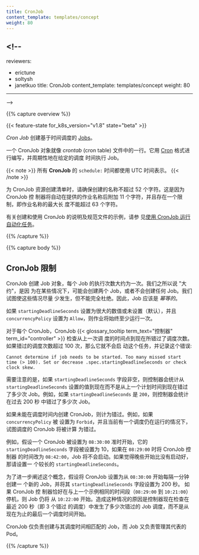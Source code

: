 ```yaml
---
title: CronJob
content_template: templates/concept
weight: 80
---
```


## <!--

reviewers:

- erictune
- soltysh
- janetkuo title: CronJob content_template: templates/concept weight: 80

---

-->

{{% capture overview %}}

{{< feature-state for_k8s_version="v1.8" state="beta" >}}

<!--
A _Cron Job_ creates [Jobs](/docs/concepts/workloads/controllers/jobs-run-to-completion/) on a time-based schedule.

One CronJob object is like one line of a _crontab_ (cron table) file. It runs a job periodically
on a given schedule, written in [Cron](https://en.wikipedia.org/wiki/Cron) format.
-->

_Cron Job_ 创建基于时间调度的
[Jobs](/docs/concepts/workloads/controllers/jobs-run-to-completion/)。

一个 CronJob 对象就像 _crontab_ (cron table) 文件中的一行。它用
[Cron](https://en.wikipedia.org/wiki/Cron) 格式进行编写，并周期性地在给定的调度
时间执行 Job。

<!--
All **CronJob** `schedule:` times are based on the timezone of the master where the job is initiated.
-->

{{< note >}} 所有 **CronJob** 的 `schedule:` 时间都使用 UTC 时间表示。
{{< /note >}}

<!--
When creating the manifest for a CronJob resource, make sure the name you provide
is no longer than 52 characters. This is because the CronJob controller will automatically
append 11 characters to the job name provided and there is a constraint that the
maximum length of a Job name is no more than 63 characters.
-->

为 CronJob 资源创建清单时，请确保创建的名称不超过 52 个字符。这是因为 CronJob 控
制器将自动在提供的作业名称后附加 11 个字符，并且存在一个限制，即作业名称的最大长
度不能超过 63 个字符。

<!--
For instructions on creating and working with cron jobs, and for an example of a spec file for a cron job, see [Running automated tasks with cron jobs](/docs/tasks/job/automated-tasks-with-cron-jobs).
-->

有关创建和使用 CronJob 的说明及规范文件的示例，请参
见[使用 CronJob 运行自动化任务](/docs/tasks/job/automated-tasks-with-cron-jobs)。

{{% /capture %}}

{{% capture body %}}

<!--
## Cron Job Limitations

A cron job creates a job object _about_ once per execution time of its schedule. We say "about" because there
are certain circumstances where two jobs might be created, or no job might be created. We attempt to make these rare,
but do not completely prevent them. Therefore, jobs should be _idempotent_.
-->

## CronJob 限制

CronJob 创建 Job 对象，每个 Job 的执行次数大约为一次。我们之所以说 "大约"，是因
为在某些情况下，可能会创建两个 Job，或者不会创建任何 Job。我们试图使这些情况尽量
少发生，但不能完全杜绝。因此，Job 应该是 _幂等的_。

<!--
If `startingDeadlineSeconds` is set to a large value or left unset (the default)
and if `concurrencyPolicy` is set to `Allow`, the jobs will always run
at least once.
-->

如果 `startingDeadlineSeconds` 设置为很大的数值或未设置（默认），并且
`concurrencyPolicy` 设置为 `Allow`，则作业将始终至少运行一次。

<!--
For every CronJob, the CronJob {{< glossary_tooltip term_id="controller" >}} checks how many schedules it missed in the duration from its last scheduled time until now. If there are more than 100 missed schedules, then it does not start the job and logs the error
-->

对于每个 CronJob，CronJob
{{< glossary_tooltip term_text="控制器" term_id="controller" >}} 检查从上一次调
度的时间点到现在所错过了调度次数。如果错过的调度次数超过 100 次，那么它就不会启
动这个任务，并记录这个错误:

```
Cannot determine if job needs to be started. Too many missed start time (> 100). Set or decrease .spec.startingDeadlineSeconds or check clock skew.
```

<!--
It is important to note that if the `startingDeadlineSeconds` field is set (not `nil`), the controller counts how many missed jobs occurred from the value of `startingDeadlineSeconds` until now rather than from the last scheduled time until now. For example, if `startingDeadlineSeconds` is `200`, the controller counts how many missed jobs occurred in the last 200 seconds.
-->

需要注意的是，如果 `startingDeadlineSeconds` 字段非空，则控制器会统计从
`startingDeadlineSeconds` 设置的值到现在而不是从上一个计划时间到现在错过了多少次
Job。例如，如果 `startingDeadlineSeconds` 是 `200`，则控制器会统计在过去 200 秒
中错过了多少次 Job。

<!--
A CronJob is counted as missed if it has failed to be created at its scheduled time. For example, If `concurrencyPolicy` is set to `Forbid` and a CronJob was attempted to be scheduled when there was a previous schedule still running, then it would count as missed.
-->

如果未能在调度时间内创建 CronJob，则计为错过。例如，如果 `concurrencyPolicy` 被
设置为 `Forbid`，并且当前有一个调度仍在运行的情况下，试图调度的 CronJob 将被计算
为错过。

<!--
For example, suppose a CronJob is set to schedule a new Job every one minute beginning at `08:30:00`, and its
`startingDeadlineSeconds` field is not set. If the CronJob controller happens to
be down from `08:29:00` to `10:21:00`, the job will not start as the number of missed jobs which missed their schedule is greater than 100.
-->

例如，假设一个 CronJob 被设置为 `08:30:00` 准时开始，它的
`startingDeadlineSeconds` 字段被设置为 10，如果在 `08:29:00` 时将 CronJob 控制器
的时间改为 `08:42:00`，Job 将不会启动。如果觉得晚些开始比没有启动好，那请设置一
个较长的 `startingDeadlineSeconds`。

<!--
To illustrate this concept further, suppose a CronJob is set to schedule a new Job every one minute beginning at `08:30:00`, and its
`startingDeadlineSeconds` is set to 200 seconds. If the CronJob controller happens to
be down for the same period as the previous example (`08:29:00` to `10:21:00`,) the Job will still start at 10:22:00. This happens as the controller now checks how many missed schedules happened in the last 200 seconds (ie, 3 missed schedules), rather than from the last scheduled time until now.
-->

为了进一步阐述这个概念，假设将 CronJob 设置为从 `08:30:00` 开始每隔一分钟创建一
个新的 Job，并将其 `startingDeadlineSeconds` 字段设置为 200 秒。 如果 CronJob 控
制器恰好在与上一个示例相同的时间段（`08:29:00` 到 `10:21:00`）停机，则 Job 仍将
从 `10:22:00` 开始。造成这种情况的原因是控制器现在检查在最近 200 秒（即 3 个错过
的调度）中发生了多少次错过的 Job 调度，而不是从现在为止的最后一个调度时间开始。

<!--
The CronJob is only responsible for creating Jobs that match its schedule, and
the Job in turn is responsible for the management of the Pods it represents.
-->

CronJob 仅负责创建与其调度时间相匹配的 Job，而 Job 又负责管理其代表的 Pod。

{{% /capture %}}
